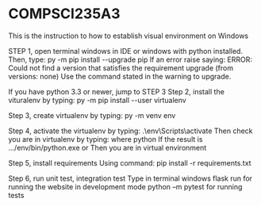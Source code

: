 # COMPSCI235A3
This is the instruction to how to establish visual environment on Windows

STEP 1, open terminal windows in IDE or windows with python installed. Then, type: py -m pip install --upgrade pip If an error raise saying: ERROR: Could not find a version that satisfies the requirement upgrade (from versions: none) Use the command stated in the warning to upgrade.

If you have python 3.3 or newer, jump to STEP 3 Step 2, install the vituralenv by typing: py -m pip install --user virtualenv

Step 3, create virtualenv by typing: py -m venv env

Step 4, activate the virtualenv by typing: .\env\Scripts\activate Then check you are in virtualenv by typing: where python If the result is .../env/bin/python.exe or Then you are in virtual environment

Step 5, install requirements Using command: pip install -r requirements.txt

Step 6, run unit test, integration test Type in terminal windows flask run for running the website in development mode python –m pytest for running tests
